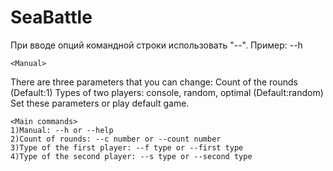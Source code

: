 # SeaBattle
При вводе опций командной строки использовать "--". Пример: --h
		
    <Manual>		
There are three parameters that you can change:
Count of the rounds (Default:1)
Types of two players: console, random, optimal (Default:random)
Set these parameters or play default game.

	<Main commands>
	1)Manual: --h or --help
	2)Count of rounds: --c number or --count number
	3)Type of the first player: --f type or --first type
	4)Type of the second player: --s type or --second type
